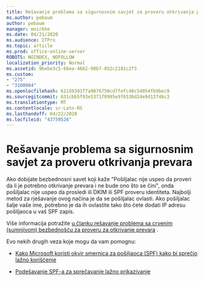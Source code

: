```yaml
---
title: Rešavanje problema sa sigurnosnim savjet za proveru otkrivanja prevara
ms.author: pebaum
author: pebaum
manager: mnirkhe
ms.date: 04/21/2020
ms.audience: ITPro
ms.topic: article
ms.prod: office-online-server
ROBOTS: NOINDEX, NOFOLLOW
localization_priority: Normal
ms.assetid: 96ebe3c5-66ea-4662-98b7-052c2181c2f3
ms.custom:
- "275"
- "3100004"
ms.openlocfilehash: 61159391f7a9876750cd7fefc40c54054fb9bec9
ms.sourcegitcommit: 631cbb5f03e5371f0995e976536d24e9d13746c3
ms.translationtype: MT
ms.contentlocale: sr-Latn-RS
ms.lasthandoff: 04/22/2020
ms.locfileid: "43759526"
---
```

# <a name="troubleshooting-the-safety-tip-for-fraud-detection-checks"></a>Rešavanje problema sa sigurnosnim savjet za proveru otkrivanja prevara

Ako dobijate bezbednosni savet koji kaže "Pošiljalac nije uspeo da proveri da li je potrebno otkrivanje prevara i ne bude ono što se čini", onda pošiljalac nije uspeo da prosledi ili DKIM ili SPF proveru identiteta. Najbolji metod za rješavanje ovog načina je da se pošiljalac ovlasti. Ako pošiljalac šalje vaše ime, potrebno je da ih ovlastite tako što ćete dodati IP adresu pošiljaoca u vaš SPF zapis.
  
Više informacija potražite [u članku rešavanje problema sa crvenim (sumnjivom) bezbednošću za proveru za otkrivanje prevara](https://blogs.msdn.microsoft.com/tzink/2016/11/02/troubleshooting-the-red-suspicious-safety-tip-for-fraud-detection-checks/) .
  
Evo nekih drugih veza koje mogu da vam pomognu:
  
- [Kako Microsoft koristi okvir smernica za pošiljaoca (SPF) kako bi sprečio lažno korišćenje](https://docs.microsoft.com/office365/SecurityCompliance/how-office-365-uses-spf-to-prevent-spoofing)

- [Podešavanje SPF-a za sprečavanje lažno prikazivanje](https://docs.microsoft.com/office365/SecurityCompliance/set-up-spf-in-office-365-to-help-prevent-spoofing)

